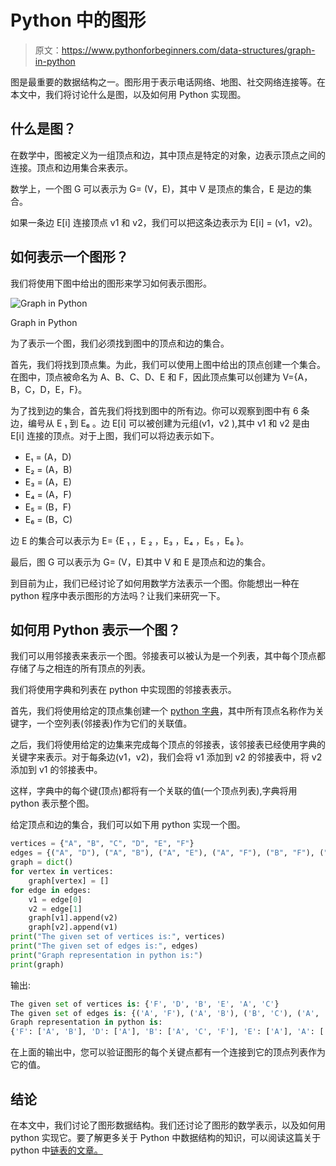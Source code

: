# Python 中的图形

> 原文：<https://www.pythonforbeginners.com/data-structures/graph-in-python>

图是最重要的数据结构之一。图形用于表示电话网络、地图、社交网络连接等。在本文中，我们将讨论什么是图，以及如何用 Python 实现图。

## 什么是图？

在数学中，图被定义为一组顶点和边，其中顶点是特定的对象，边表示顶点之间的连接。顶点和边用集合来表示。

数学上，一个图 G 可以表示为 G= (V，E)，其中 V 是顶点的集合，E 是边的集合。

如果一条边 E[i] 连接顶点 v1 和 v2，我们可以把这条边表示为 E[i] = (v1，v2)。

## 如何表示一个图形？

我们将使用下图中给出的图形来学习如何表示图形。

![Graph in Python](img/508fe290a193f247bba06c8c13736bfa.png)



Graph in Python

为了表示一个图，我们必须找到图中的顶点和边的集合。

首先，我们将找到顶点集。为此，我们可以使用上图中给出的顶点创建一个集合。在图中，顶点被命名为 A、B、C、D、E 和 F，因此顶点集可以创建为 V={A，B，C，D，E，F}。

为了找到边的集合，首先我们将找到图中的所有边。你可以观察到图中有 6 条边，编号从 E ₁ 到 E₆ 。边 E[i] 可以被创建为元组(v1，v2 ),其中 v1 和 v2 是由 E[i] 连接的顶点。对于上图，我们可以将边表示如下。

*   E₁ = (A，D)
*   E₂ = (A，B)
*   E₃ = (A，E)
*   E₄ = (A，F)
*   E₅ = (B，F)
*   E₆ = (B，C)

边 E 的集合可以表示为 E= {E ₁ ，E ₂ ，E₃ ，E₄ ，E₅ ，E₆ }。

最后，图 G 可以表示为 G= (V，E)其中 V 和 E 是顶点和边的集合。

到目前为止，我们已经讨论了如何用数学方法表示一个图。你能想出一种在 python 程序中表示图形的方法吗？让我们来研究一下。

## 如何用 Python 表示一个图？

我们可以用邻接表来表示一个图。邻接表可以被认为是一个列表，其中每个顶点都存储了与之相连的所有顶点的列表。

我们将使用字典和列表在 python 中实现图的邻接表表示。

首先，我们将使用给定的顶点集创建一个 [python 字典](https://www.pythonforbeginners.com/dictionary/how-to-use-dictionaries-in-python/)，其中所有顶点名称作为关键字，一个空列表(邻接表)作为它们的关联值。

之后，我们将使用给定的边集来完成每个顶点的邻接表，该邻接表已经使用字典的关键字来表示。对于每条边(v1，v2)，我们会将 v1 添加到 v2 的邻接表中，将 v2 添加到 v1 的邻接表中。

这样，字典中的每个键(顶点)都将有一个关联的值(一个顶点列表),字典将用 python 表示整个图。

给定顶点和边的集合，我们可以如下用 python 实现一个图。

```py
vertices = {"A", "B", "C", "D", "E", "F"}
edges = {("A", "D"), ("A", "B"), ("A", "E"), ("A", "F"), ("B", "F"), ("B", "C")}
graph = dict()
for vertex in vertices:
    graph[vertex] = []
for edge in edges:
    v1 = edge[0]
    v2 = edge[1]
    graph[v1].append(v2)
    graph[v2].append(v1)
print("The given set of vertices is:", vertices)
print("The given set of edges is:", edges)
print("Graph representation in python is:")
print(graph) 
```

输出:

```py
The given set of vertices is: {'F', 'D', 'B', 'E', 'A', 'C'}
The given set of edges is: {('A', 'F'), ('A', 'B'), ('B', 'C'), ('A', 'D'), ('A', 'E'), ('B', 'F')}
Graph representation in python is:
{'F': ['A', 'B'], 'D': ['A'], 'B': ['A', 'C', 'F'], 'E': ['A'], 'A': ['F', 'B', 'D', 'E'], 'C': ['B']}
```

在上面的输出中，您可以验证图形的每个关键点都有一个连接到它的顶点列表作为它的值。

## 结论

在本文中，我们讨论了图形数据结构。我们还讨论了图形的数学表示，以及如何用 python 实现它。要了解更多关于 Python 中数据结构的知识，可以阅读这篇关于 python 中[链表的文章。](https://www.pythonforbeginners.com/lists/linked-list-in-python)
